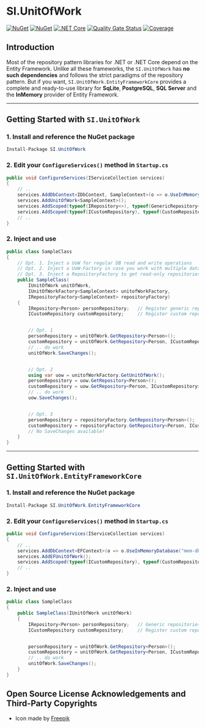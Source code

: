 # SI.UnitOfWork

[![NuGet](https://img.shields.io/nuget/v/SI.UnitOfWork.svg)](https://www.nuget.org/packages/SI.UnitOfWork)
[![NuGet](https://img.shields.io/nuget/v/SI.UnitOfWork.EntityFrameworkCore.svg)](https://www.nuget.org/packages/SI.UnitOfWork.EntityFrameworkCore)
[![.NET Core](https://github.com/SiberaIndustries/SI.UnitOfWork/workflows/.NET%20Core/badge.svg)](https://github.com/SiberaIndustries/SI.UnitOfWork/actions?query=workflow%3A%22.NET+Core%22)
[![Quality Gate Status](https://sonarcloud.io/api/project_badges/measure?project=SiberaIndustries_SI.UnitOfWork&metric=alert_status)](https://sonarcloud.io/dashboard?id=SiberaIndustries_SI.UnitOfWork)
[![Coverage](https://sonarcloud.io/api/project_badges/measure?project=SiberaIndustries_SI.UnitOfWork&metric=coverage)](https://sonarcloud.io/dashboard?id=SiberaIndustries_SI.UnitOfWork)

## Introduction

Most of the repository pattern libraries for .NET or .NET Core depend on the Entity Framework.
Unlike all these frameworks, the `SI.UnitOfWork` has **no such dependencies** and follows the strict paradigms of the repository pattern.
But if you want, `SI.UnitOfWork.EntityFrameworkCore` provides a complete and ready-to-use library for **SqLite**, **PostgreSQL**, **SQL Server** and the **InMemory** provider of Entity Framework.

---

## Getting Started with `SI.UnitOfWork`

### 1. Install and reference the NuGet package

```cs
Install-Package SI.UnitOfWork
```

### 2. Edit your `ConfigureServices()` method in `Startup.cs`

```cs
public void ConfigureServices(IServiceCollection services)
{
    // ..
    services.AddDbContext<IDbContext, SampleContext>(o => o.UseInMemoryDatabase("mem-db"));
    services.AddUnitOfWork<SampleContext>();
    services.AddScoped(typeof(IRepository<>), typeof(GenericRepository<>));
    services.AddScoped(typeof(ICustomRepository), typeof(CustomRepository));
    // ..
}
```

### 2. Inject and use

```cs
public class SampleClass
{   
    // Opt. 1. Inject a UoW for regular DB read and write operations
    // Opt. 2. Inject a UoW-Factory in case you work with multiple databases
    // Opt. 3. Inject a RepositoryFactory to get read-only repositories
    public SampleClass(
        IUnitOfWork unitOfWork, 
        IUnitOfWorkFactory<SampleContext> unitofWorkFactory,
        IRepositoryFactory<SampleContext> repositoryFactory)    
    {
        IRepository<Person> personRepository;   // Register generic repositories manually!
        ICustomRepository customRepository;     // Register custom repositories manually!


        // Opt. 1
        personRepository = unitOfWork.GetRepository<Person>();
        customRepository = unitOfWork.GetRepository<Person, ICustomRepository>();
        // .. do work
        unitOfWork.SaveChanges();


        // Opt. 2
        using var uow = unitofWorkFactory.GetUnitOfWork();
        personRepository = uow.GetRepository<Person>();
        customRepository = uow.GetRepository<Person, ICustomRepository>();
        // .. do work
        uow.SaveChanges();


        // Opt. 3
        personRepository = repositoryFactory.GetRepository<Person>();
        customRepository = repositoryFactory.GetRepository<Person, ICustomRepository>();
        // No SaveChanges available!
    }
}
```

---

## Getting Started with `SI.UnitOfWork.EntityFrameworkCore`

### 1. Install and reference the NuGet package

```cs
Install-Package SI.UnitOfWork.EntityFrameworkCore
```

### 2. Edit your `ConfigureServices()` method in `Startup.cs`

```cs
public void ConfigureServices(IServiceCollection services)
{
    // ..
    services.AddDbContext<EFContext>(o => o.UseInMemoryDatabase("mem-db");
    services.AddEFUnitOfWork();
    services.AddScoped(typeof(ICustomRepository), typeof(CustomRepository));
    // ..
}
```

### 2. Inject and use

```cs
public class SampleClass
{
    public SampleClass(IUnitOfWork unitOfWork)
    {
        IRepository<Person> personRepository;   // Generic repositories are automatically registered!
        ICustomRepository customRepository;     // Register custom repositories manually!


        personRepository = unitOfWork.GetRepository<Person>();
        customRepository = unitOfWork.GetRepository<Person, ICustomRepository>();
        // .. do work
        unitOfWork.SaveChanges();
    }
}
```

## Open Source License Acknowledgements and Third-Party Copyrights

- Icon made by [Freepik](https://www.flaticon.com/authors/freepik)
